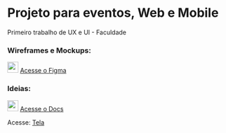 # Projeto para eventos, Web e Mobile

Primeiro trabalho de UX e UI - Faculdade


### Wireframes e Mockups:

  <img src="https://cdn.jsdelivr.net/gh/devicons/devicon@latest/icons/figma/figma-original.svg" width="25" /> <a href="https://www.figma.com/file/vKtACi2c14X4TPgM8qk2lK/Aulinha-do-Figma?type=design&node-id=0%3A1&mode=design&t=4E1xNlKyst7N4CNi-1"> Acesse o Figma</a>

### Ideias:

  <img src="https://cdn.jsdelivr.net/gh/devicons/devicon@latest/icons/chrome/chrome-original.svg" width="25" /> <a href="https://docs.google.com/document/d/1u0rWRa7KvZ6I29i_XxxvcCiYj4S8nk5wSyEAtoj2b_U/edit?usp=sharing"> Acesse o Docs</a>

Acesse: <a href="Web/view/index.html">Tela</a>